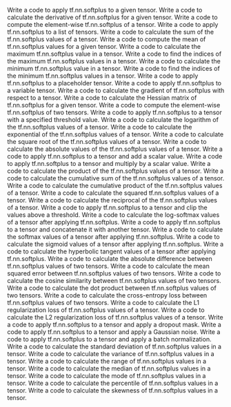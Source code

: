 Write a code to apply tf.nn.softplus to a given tensor.
Write a code to calculate the derivative of tf.nn.softplus for a given tensor.
Write a code to compute the element-wise tf.nn.softplus of a tensor.
Write a code to apply tf.nn.softplus to a list of tensors.
Write a code to calculate the sum of the tf.nn.softplus values of a tensor.
Write a code to compute the mean of tf.nn.softplus values for a given tensor.
Write a code to calculate the maximum tf.nn.softplus value in a tensor.
Write a code to find the indices of the maximum tf.nn.softplus values in a tensor.
Write a code to calculate the minimum tf.nn.softplus value in a tensor.
Write a code to find the indices of the minimum tf.nn.softplus values in a tensor.
Write a code to apply tf.nn.softplus to a placeholder tensor.
Write a code to apply tf.nn.softplus to a variable tensor.
Write a code to calculate the gradient of tf.nn.softplus with respect to a tensor.
Write a code to calculate the Hessian matrix of tf.nn.softplus for a given tensor.
Write a code to compute the element-wise tf.nn.softplus of two tensors.
Write a code to apply tf.nn.softplus to a tensor with a specified threshold value.
Write a code to calculate the logarithm of the tf.nn.softplus values of a tensor.
Write a code to calculate the exponential of the tf.nn.softplus values of a tensor.
Write a code to calculate the square root of the tf.nn.softplus values of a tensor.
Write a code to calculate the absolute values of the tf.nn.softplus values of a tensor.
Write a code to apply tf.nn.softplus to a tensor and add a scalar value.
Write a code to apply tf.nn.softplus to a tensor and multiply by a scalar value.
Write a code to calculate the product of the tf.nn.softplus values of a tensor.
Write a code to calculate the cumulative sum of the tf.nn.softplus values of a tensor.
Write a code to calculate the cumulative product of the tf.nn.softplus values of a tensor.
Write a code to calculate the squared tf.nn.softplus values of a tensor.
Write a code to calculate the reciprocal of the tf.nn.softplus values of a tensor.
Write a code to apply tf.nn.softplus to a tensor and clip the values above a threshold.
Write a code to calculate the log-softmax values of a tensor after applying tf.nn.softplus.
Write a code to apply tf.nn.softplus to a tensor and concatenate it with another tensor.
Write a code to calculate the softmax values of a tensor after applying tf.nn.softplus.
Write a code to calculate the sigmoid values of a tensor after applying tf.nn.softplus.
Write a code to calculate the hyperbolic tangent values of a tensor after applying tf.nn.softplus.
Write a code to calculate the absolute difference between tf.nn.softplus values of two tensors.
Write a code to calculate the mean squared error between tf.nn.softplus values of two tensors.
Write a code to calculate the cosine similarity between tf.nn.softplus values of two tensors.
Write a code to calculate the dot product between tf.nn.softplus values of two tensors.
Write a code to calculate the cross-entropy loss between tf.nn.softplus values of two tensors.
Write a code to calculate the L1 regularization loss of tf.nn.softplus values of a tensor.
Write a code to calculate the L2 regularization loss of tf.nn.softplus values of a tensor.
Write a code to apply tf.nn.softplus to a tensor and apply a dropout mask.
Write a code to apply tf.nn.softplus to a tensor and apply a Gaussian noise.
Write a code to apply tf.nn.softplus to a tensor and apply a batch normalization.
Write a code to calculate the standard deviation of tf.nn.softplus values in a tensor.
Write a code to calculate the variance of tf.nn.softplus values in a tensor.
Write a code to calculate the range of tf.nn.softplus values in a tensor.
Write a code to calculate the median of tf.nn.softplus values in a tensor.
Write a code to calculate the mode of tf.nn.softplus values in a tensor.
Write a code to calculate the percentile of tf.nn.softplus values in a tensor.
Write a code to calculate the skewness of tf.nn.softplus values in a tensor.